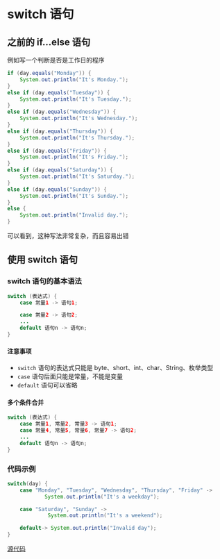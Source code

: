# switch 语句

## 之前的 if...else 语句

例如写一个判断是否是工作日的程序

```java
if (day.equals("Monday")) {
    System.out.println("It's Monday.");
}
else if (day.equals("Tuesday")) {
    System.out.println("It's Tuesday.");
}
else if (day.equals("Wednesday")) {
    System.out.println("It's Wednesday.");
}
else if (day.equals("Thursday")) {
    System.out.println("It's Thursday.");
}
else if (day.equals("Friday")) {
    System.out.println("It's Friday.");
}
else if (day.equals("Saturday")) {
    System.out.println("It's Saturday.");
}
else if (day.equals("Sunday")) {
    System.out.println("It's Sunday.");
}
else {
    System.out.println("Invalid day.");
}
```

可以看到，这种写法非常复杂，而且容易出错

## 使用 switch 语句

### switch 语句的基本语法

```java
switch (表达式) {
    case 常量1 -> 语句1;

    case 常量2 -> 语句2;
    ...
    default 语句n -> 语句n;
}
```

#### 注意事项

- `switch` 语句的表达式只能是 byte、short、int、char、String、枚举类型
- `case` 语句后面只能是常量，不能是变量
- `default` 语句可以省略


#### 多个条件合并

```java
switch (表达式) {
    case 常量1, 常量2, 常量3 -> 语句1;
    case 常量4, 常量5, 常量6, 常量7 -> 语句2;
    ...
    default 语句n -> 语句n;
}
```

### 代码示例

```java
switch(day) {
    case "Monday", "Tuesday", "Wednesday", "Thursday", "Friday" ->
            System.out.println("It's a weekday");

    case "Saturday", "Sunday" ->
             System.out.println("It's a weekend");

    default-> System.out.println("Invalid day");
}
```

[源代码](enhancedswitch.java)